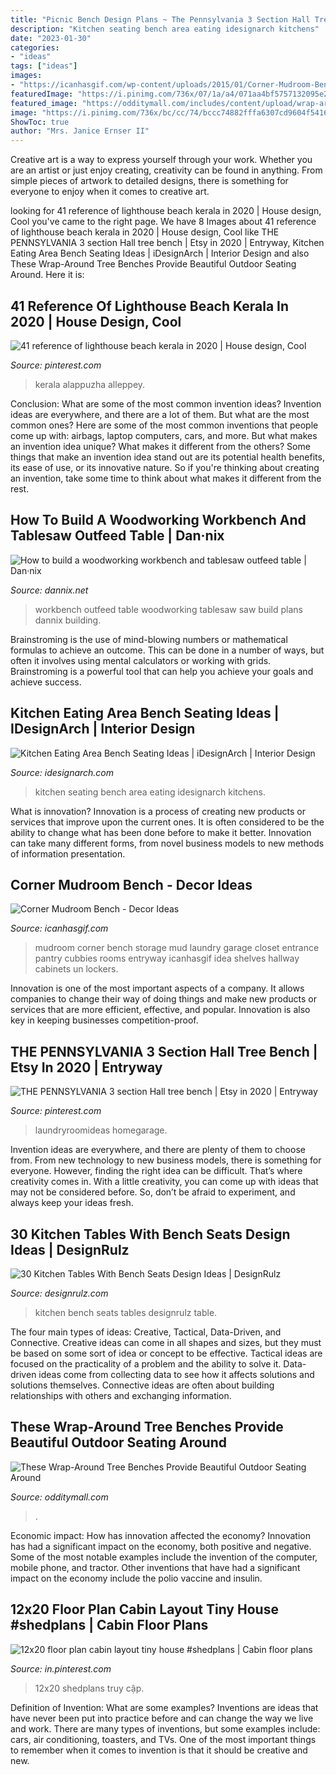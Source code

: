 ```yaml
---
title: "Picnic Bench Design Plans ~ The Pennsylvania 3 Section Hall Tree Bench"
description: "Kitchen seating bench area eating idesignarch kitchens"
date: "2023-01-30"
categories:
- "ideas"
tags: ["ideas"]
images:
- "https://icanhasgif.com/wp-content/uploads/2015/01/Corner-Mudroom-Bench.jpg"
featuredImage: "https://i.pinimg.com/736x/07/1a/a4/071aa4bf5757132095e2d6cfce75d8ca.jpg"
featured_image: "https://odditymall.com/includes/content/upload/wrap-around-wooden-tree-bench-8122.jpg"
image: "https://i.pinimg.com/736x/bc/cc/74/bccc74882fffa6307cd9604f541612f3.jpg"
ShowToc: true
author: "Mrs. Janice Ernser II"
---
```



Creative art is a way to express yourself through your work. Whether you are an artist or just enjoy creating, creativity can be found in anything. From simple pieces of artwork to detailed designs, there is something for everyone to enjoy when it comes to creative art.

	

		
looking for 41 reference of lighthouse beach kerala in 2020 | House design, Cool you've came to the right page. We have 8 Images about 41 reference of lighthouse beach kerala in 2020 | House design, Cool like THE PENNSYLVANIA 3 section Hall tree bench | Etsy in 2020 | Entryway, Kitchen Eating Area Bench Seating Ideas | iDesignArch | Interior Design and also These Wrap-Around Tree Benches Provide Beautiful Outdoor Seating Around. Here it is:
		
    
## 41 Reference Of Lighthouse Beach Kerala In 2020 | House Design, Cool

<img loading=lazy src="https://i.pinimg.com/736x/5b/59/e2/5b59e2d3d80e09110d3d582e64f3645d.jpg" onerror="this.onerror=null;this.src='https://tse3.mm.bing.net/th?id=OIP.MlETuP6FfAwR7wOsDJLNbgHaKs&amp;pid=15.1';" alt="41 reference of lighthouse beach kerala in 2020 | House design, Cool">

_Source: pinterest.com_

>kerala alappuzha alleppey. 

	

Conclusion: What are some of the most common invention ideas?
Invention ideas are everywhere, and there are a lot of them. But what are the most common ones? Here are some of the most common inventions that people come up with: airbags, laptop computers, cars, and more. 
But what makes an invention idea unique? What makes it different from the others? 
Some things that make an invention idea stand out are its potential health benefits, its ease of use, or its innovative nature. So if you're thinking about creating an invention, take some time to think about what makes it different from the rest.

    
## How To Build A Woodworking Workbench And Tablesaw Outfeed Table | Dan·nix

<img loading=lazy src="http://dannix.net/sites/default/files/styles/full-width/public/field/image/IMG_8870.JPG?itok=3-cORTMx" onerror="this.onerror=null;this.src='https://tse4.mm.bing.net/th?id=OIP.3etzUL3zpLn89B41r9IUIAHaFj&amp;pid=15.1';" alt="How to build a woodworking workbench and tablesaw outfeed table | Dan·nix">

_Source: dannix.net_

>workbench outfeed table woodworking tablesaw saw build plans dannix building. 

	

Brainstroming is the use of mind-blowing numbers or mathematical formulas to achieve an outcome. This can be done in a number of ways, but often it involves using mental calculators or working with grids. Brainstroming is a powerful tool that can help you achieve your goals and achieve success.

    
## Kitchen Eating Area Bench Seating Ideas | IDesignArch | Interior Design

<img loading=lazy src="http://www.idesignarch.com/wp-content/uploads/Kitchen-Bench-Seating-Ideas_6.jpg" onerror="this.onerror=null;this.src='https://tse1.mm.bing.net/th?id=OIP.KqzhTnYrlITF4JWcxoBIUgHaLH&amp;pid=15.1';" alt="Kitchen Eating Area Bench Seating Ideas | iDesignArch | Interior Design">

_Source: idesignarch.com_

>kitchen seating bench area eating idesignarch kitchens. 

	

What is innovation?
Innovation is a process of creating new products or services that improve upon the current ones. It is often considered to be the ability to change what has been done before to make it better. Innovation can take many different forms, from novel business models to new methods of information presentation.

    
## Corner Mudroom Bench - Decor Ideas

<img loading=lazy src="https://icanhasgif.com/wp-content/uploads/2015/01/Corner-Mudroom-Bench.jpg" onerror="this.onerror=null;this.src='https://tse1.mm.bing.net/th?id=OIP.GOiv1_g3YG6Kub-N7I5GrwHaJ3&amp;pid=15.1';" alt="Corner Mudroom Bench - Decor Ideas">

_Source: icanhasgif.com_

>mudroom corner bench storage mud laundry garage closet entrance pantry cubbies rooms entryway icanhasgif idea shelves hallway cabinets un lockers. 

	

Innovation is one of the most important aspects of a company. It allows companies to change their way of doing things and make new products or services that are more efficient, effective, and popular. Innovation is also key in keeping businesses competition-proof.

    
## THE PENNSYLVANIA 3 Section Hall Tree Bench | Etsy In 2020 | Entryway

<img loading=lazy src="https://i.pinimg.com/736x/07/1a/a4/071aa4bf5757132095e2d6cfce75d8ca.jpg" onerror="this.onerror=null;this.src='https://tse2.mm.bing.net/th?id=OIP.dW3oLrV2x5cisQVK2WlLrgHaJQ&amp;pid=15.1';" alt="THE PENNSYLVANIA 3 section Hall tree bench | Etsy in 2020 | Entryway">

_Source: pinterest.com_

>laundryroomideas homegarage. 

	

Invention ideas are everywhere, and there are plenty of them to choose from. From new technology to new business models, there is something for everyone. However, finding the right idea can be difficult. That’s where creativity comes in. With a little creativity, you can come up with ideas that may not be considered before. So, don’t be afraid to experiment, and always keep your ideas fresh.

    
## 30 Kitchen Tables With Bench Seats Design Ideas | DesignRulz

<img loading=lazy src="http://cdn.designrulz.com/wp-content/uploads/2015/01/home.jpg" onerror="this.onerror=null;this.src='https://tse2.mm.bing.net/th?id=OIP.CuayAPu83fF4tr5DRX1gAwHaI4&amp;pid=15.1';" alt="30 Kitchen Tables With Bench Seats Design Ideas | DesignRulz">

_Source: designrulz.com_

>kitchen bench seats tables designrulz table. 

	

The four main types of ideas: Creative, Tactical, Data-Driven, and Connective.
Creative ideas can come in all shapes and sizes, but they must be based on some sort of idea or concept to be effective. Tactical ideas are focused on the practicality of a problem and the ability to solve it. Data-driven ideas come from collecting data to see how it affects solutions and solutions themselves. Connective ideas are often about building relationships with others and exchanging information.

    
## These Wrap-Around Tree Benches Provide Beautiful Outdoor Seating Around

<img loading=lazy src="https://odditymall.com/includes/content/upload/wrap-around-wooden-tree-bench-8122.jpg" onerror="this.onerror=null;this.src='https://tse2.mm.bing.net/th?id=OIP.CmWLBFHCu78kiwAEVIEggwHaHW&amp;pid=15.1';" alt="These Wrap-Around Tree Benches Provide Beautiful Outdoor Seating Around">

_Source: odditymall.com_

>. 

	

Economic impact: How has innovation affected the economy?
Innovation has had a significant impact on the economy, both positive and negative. Some of the most notable examples include the invention of the computer, mobile phone, and tractor. Other inventions that have had a significant impact on the economy include the polio vaccine and insulin.

    
## 12x20 Floor Plan Cabin Layout Tiny House #shedplans | Cabin Floor Plans

<img loading=lazy src="https://i.pinimg.com/736x/bc/cc/74/bccc74882fffa6307cd9604f541612f3.jpg" onerror="this.onerror=null;this.src='https://tse1.mm.bing.net/th?id=OIP.7hcfZdpPsrjpUfTwVLDfLgHaOP&amp;pid=15.1';" alt="12x20 floor plan cabin layout tiny house #shedplans | Cabin floor plans">

_Source: in.pinterest.com_

>12x20 shedplans truy cập. 

	

Definition of Invention: What are some examples?
Inventions are ideas that have never been put into practice before and can change the way we live and work. There are many types of inventions, but some examples include: cars, air conditioning, toasters, and TVs. One of the most important things to remember when it comes to invention is that it should be creative and new.

